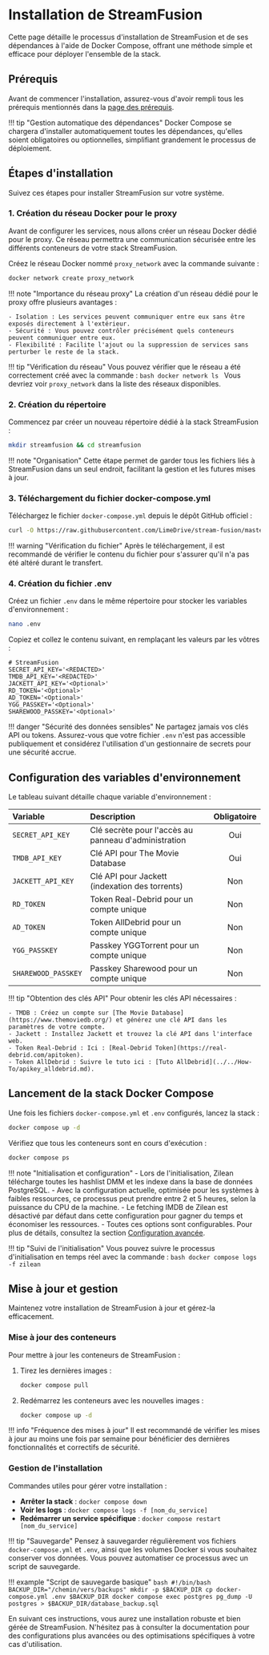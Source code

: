 # Installation de StreamFusion

Cette page détaille le processus d'installation de StreamFusion et de ses dépendances à l'aide de Docker Compose, offrant une méthode simple et efficace pour déployer l'ensemble de la stack.

## Prérequis

Avant de commencer l'installation, assurez-vous d'avoir rempli tous les prérequis mentionnés dans la [page des prérequis](prerequis.md).

!!! tip "Gestion automatique des dépendances"
    Docker Compose se chargera d'installer automatiquement toutes les dépendances, qu'elles soient obligatoires ou optionnelles, simplifiant grandement le processus de déploiement.

## Étapes d'installation

Suivez ces étapes pour installer StreamFusion sur votre système.

### 1. Création du réseau Docker pour le proxy

Avant de configurer les services, nous allons créer un réseau Docker dédié pour le proxy. Ce réseau permettra une communication sécurisée entre les différents conteneurs de votre stack StreamFusion.

Créez le réseau Docker nommé `proxy_network` avec la commande suivante :

```bash
docker network create proxy_network
```

!!! note "Importance du réseau proxy"
    La création d'un réseau dédié pour le proxy offre plusieurs avantages :

    - Isolation : Les services peuvent communiquer entre eux sans être exposés directement à l'extérieur.
    - Sécurité : Vous pouvez contrôler précisément quels conteneurs peuvent communiquer entre eux.
    - Flexibilité : Facilite l'ajout ou la suppression de services sans perturber le reste de la stack.

!!! tip "Vérification du réseau"
    Vous pouvez vérifier que le réseau a été correctement créé avec la commande :
    ```bash
    docker network ls
    ```
    Vous devriez voir `proxy_network` dans la liste des réseaux disponibles.

### 2. Création du répertoire

Commencez par créer un nouveau répertoire dédié à la stack StreamFusion :

```bash
mkdir streamfusion && cd streamfusion
```

!!! note "Organisation"
    Cette étape permet de garder tous les fichiers liés à StreamFusion dans un seul endroit, facilitant la gestion et les futures mises à jour.

### 3. Téléchargement du fichier docker-compose.yml

Téléchargez le fichier `docker-compose.yml` depuis le dépôt GitHub officiel :

```bash
curl -O https://raw.githubusercontent.com/LimeDrive/stream-fusion/master/deploy/docker-compose.yml
```

!!! warning "Vérification du fichier"
    Après le téléchargement, il est recommandé de vérifier le contenu du fichier pour s'assurer qu'il n'a pas été altéré durant le transfert.

### 4. Création du fichier .env

Créez un fichier `.env` dans le même répertoire pour stocker les variables d'environnement :

```bash
nano .env
```

Copiez et collez le contenu suivant, en remplaçant les valeurs par les vôtres :

```env
# StreamFusion
SECRET_API_KEY='<REDACTED>'
TMDB_API_KEY='<REDACTED>'
JACKETT_API_KEY='<Optional>'
RD_TOKEN='<Optional>'
AD_TOKEN='<Optional>'
YGG_PASSKEY='<Optional>'
SHAREWOOD_PASSKEY='<Optional>'
```

!!! danger "Sécurité des données sensibles"
    Ne partagez jamais vos clés API ou tokens. Assurez-vous que votre fichier `.env` n'est pas accessible publiquement et considérez l'utilisation d'un gestionnaire de secrets pour une sécurité accrue.

## Configuration des variables d'environnement

Le tableau suivant détaille chaque variable d'environnement :

| Variable | Description | Obligatoire |
|:----------------|:----------------------------------------------------------------------|:-----------:|
| `SECRET_API_KEY`| Clé secrète pour l'accès au panneau d'administration | Oui |
| `TMDB_API_KEY` | Clé API pour The Movie Database | Oui |
| `JACKETT_API_KEY`| Clé API pour Jackett (indexation des torrents) | Non |
| `RD_TOKEN` | Token Real-Debrid pour un compte unique | Non |
| `AD_TOKEN` | Token AllDebrid pour un compte unique | Non |
| `YGG_PASSKEY` | Passkey YGGTorrent pour un compte unique | Non |
| `SHAREWOOD_PASSKEY`| Passkey Sharewood pour un compte unique | Non |

!!! tip "Obtention des clés API"
    Pour obtenir les clés API nécessaires :
    
    - TMDB : Créez un compte sur [The Movie Database](https://www.themoviedb.org/) et générez une clé API dans les paramètres de votre compte.
    - Jackett : Installez Jackett et trouvez la clé API dans l'interface web.
    - Token Real-Debrid : Ici : [Real-Debrid Token](https://real-debrid.com/apitoken).
    - Token AllDebrid : Suivre le tuto ici : [Tuto AllDebrid](../../How-To/apikey_alldebrid.md).

## Lancement de la stack Docker Compose

Une fois les fichiers `docker-compose.yml` et `.env` configurés, lancez la stack :

```bash
docker compose up -d
```

Vérifiez que tous les conteneurs sont en cours d'exécution :

```bash
docker compose ps
```

!!! note "Initialisation et configuration"
    - Lors de l'initialisation, Zilean télécharge toutes les hashlist DMM et les indexe dans la base de données PostgreSQL.
    - Avec la configuration actuelle, optimisée pour les systèmes à faibles ressources, ce processus peut prendre entre 2 et 5 heures, selon la puissance du CPU de la machine.
    - Le fetching IMDB de Zilean est désactivé par défaut dans cette configuration pour gagner du temps et économiser les ressources.
    - Toutes ces options sont configurables. Pour plus de détails, consultez la section [Configuration avancée](#).

!!! tip "Suivi de l'initialisation"
    Vous pouvez suivre le processus d'initialisation en temps réel avec la commande :
    ```bash
    docker compose logs -f zilean
    ```

## Mise à jour et gestion

Maintenez votre installation de StreamFusion à jour et gérez-la efficacement.

### Mise à jour des conteneurs

Pour mettre à jour les conteneurs de StreamFusion :

1. Tirez les dernières images :
    ```bash
    docker compose pull
    ```

2. Redémarrez les conteneurs avec les nouvelles images :
    ```bash
    docker compose up -d
    ```

!!! info "Fréquence des mises à jour"
    Il est recommandé de vérifier les mises à jour au moins une fois par semaine pour bénéficier des dernières fonctionnalités et correctifs de sécurité.

### Gestion de l'installation

Commandes utiles pour gérer votre installation :

- **Arrêter la stack** : `docker compose down`
- **Voir les logs** : `docker compose logs -f [nom_du_service]`
- **Redémarrer un service spécifique** : `docker compose restart [nom_du_service]`

!!! tip "Sauvegarde"
    Pensez à sauvegarder régulièrement vos fichiers `docker-compose.yml` et `.env`, ainsi que les volumes Docker si vous souhaitez conserver vos données. Vous pouvez automatiser ce processus avec un script de sauvegarde.

!!! example "Script de sauvegarde basique"
    ```bash
    #!/bin/bash
    BACKUP_DIR="/chemin/vers/backups"
    mkdir -p $BACKUP_DIR
    cp docker-compose.yml .env $BACKUP_DIR
    docker compose exec postgres pg_dump -U postgres > $BACKUP_DIR/database_backup.sql
    ```

En suivant ces instructions, vous aurez une installation robuste et bien gérée de StreamFusion. N'hésitez pas à consulter la documentation pour des configurations plus avancées ou des optimisations spécifiques à votre cas d'utilisation.
